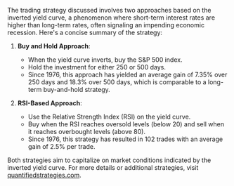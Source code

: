 The trading strategy discussed involves two approaches based on the inverted yield curve, a phenomenon where short-term interest rates are higher than long-term rates, often signaling an impending economic recession. Here's a concise summary of the strategy:

1. **Buy and Hold Approach**:
   - When the yield curve inverts, buy the S&P 500 index.
   - Hold the investment for either 250 or 500 days.
   - Since 1976, this approach has yielded an average gain of 7.35% over 250 days and 18.3% over 500 days, which is comparable to a long-term buy-and-hold strategy.

2. **RSI-Based Approach**:
   - Use the Relative Strength Index (RSI) on the yield curve.
   - Buy when the RSI reaches oversold levels (below 20) and sell when it reaches overbought levels (above 80).
   - Since 1976, this strategy has resulted in 102 trades with an average gain of 2.5% per trade.

Both strategies aim to capitalize on market conditions indicated by the inverted yield curve. For more details or additional strategies, visit [quantifiedstrategies.com](https://quantifiedstrategies.com).
